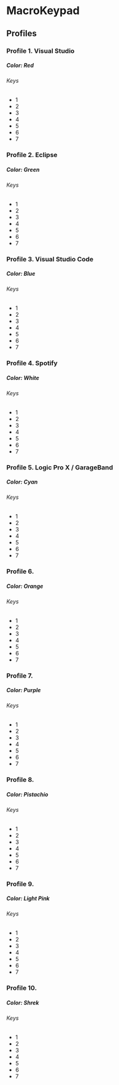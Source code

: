 # MacroKeypad

## Profiles

### Profile 1. Visual Studio
##### Color: Red

###### Keys

* 1 
* 2
* 3
* 4
* 5
* 6
* 7

### Profile 2. Eclipse
##### Color: Green

###### Keys

* 1 
* 2
* 3
* 4
* 5
* 6
* 7

### Profile 3. Visual Studio Code
##### Color: Blue

###### Keys

* 1 
* 2
* 3
* 4
* 5
* 6
* 7

### Profile 4. Spotify
##### Color: White

###### Keys

* 1 
* 2
* 3
* 4
* 5
* 6
* 7

### Profile 5. Logic Pro X / GarageBand
##### Color: Cyan

###### Keys

* 1 
* 2
* 3
* 4
* 5
* 6
* 7

### Profile 6. 
##### Color: Orange

###### Keys

* 1 
* 2
* 3
* 4
* 5
* 6
* 7

### Profile 7. 
##### Color: Purple

###### Keys

* 1 
* 2
* 3
* 4
* 5
* 6
* 7

### Profile 8. 
##### Color: Pistachio

###### Keys

* 1 
* 2
* 3
* 4
* 5
* 6
* 7

### Profile 9. 
##### Color: Light Pink

###### Keys

* 1 
* 2
* 3
* 4
* 5
* 6
* 7

### Profile 10. 
##### Color: Shrek

###### Keys

* 1 
* 2
* 3
* 4
* 5
* 6
* 7